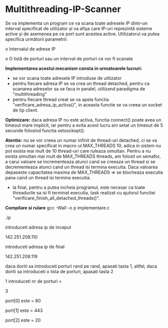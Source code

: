 # Multithreading-IP-Scanner

Se va implementa un program ce va scana toate adresele IP dintr-un interval specificat de
utilizator și va afișa care IP-uri reprezintă sisteme active și de asemenea pe ce port sunt acestea
active.
Utilizatorul va putea specifica următorii parametrii:

o Intervalul de adrese IP

o O listă de porturi sau un interval de porturi ce vor fi scanate


**Implementarea acestui mecanism consta in urmatoarele lucruri:**
- se vor scana toate adresele IP introduse de uitlizator
- pentru fiecare adresa IP se va crea un thread detached, pentru ca scanarea adreselor sa se faca in paralel, utilizand paradigma de "multithreading"
- pentru fiecare thread creat se va apela functia "verificare_adresa_ip_activa()", in aceasta functie se va creea un socket de tip client.
  
**Optimizare:**  daca adresa IP nu este activa, functia connect() poate avea un timeout mare implicit, iar pentru a evita acest lucru am setat un timeout de 5 secunde folosind functia setsockopt().


**Atentie:** nu se vor creea un numar infinit de thread-uri detached, ci se va crea un numar specificat in macro-ul MAX_THREADS 10, adica in sistem nu pot exista mai mult de 10 thread-uri care ruleaza simultan. Pentru a nu exista simultan mai mult de MAX_THREADS threads, am folosit un semafor, a carui valoare se incrementeaza atunci cand se creeaza un thread si se decrementeaza atunci cand un thread isi termina executia. Daca valoarea depaseste capacitatea maxima de MAX_THREADS => se blocheaza executia pana cand un thread isi termina executia.
- la final, pentru a putea incheia programul, este necesar ca toate threadurile sa isi fi terminat executia, task realizat cu ajutorul functiei "verificare_finish_all_detached_threads()".

  
**Compilare si rulare**
gcc -Wall -o p implementare.c

./p

introduceti adresa ip de inceput

142.251.208.110

introduceti adresa ip de final

142.251.208.119

daca doriti sa introduceti porturi rand pe rand, apasati tasta 1, altfel, daca doriti sa introduceti o lista de porturi, apasati tasta 2

1
introduceti nr de porturi = 

3



port[0] este = 80

port[1] este = 443

port[2] este = 20


